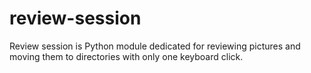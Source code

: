 # review-session
Review session is Python module dedicated for reviewing pictures and moving them to directories with only one keyboard click.
